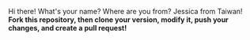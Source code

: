Hi there! What's your name? Where are you from?
Jessica from Taiwan!
**Fork this repository, then clone your version, modify it, push your changes, and create a pull request!**
